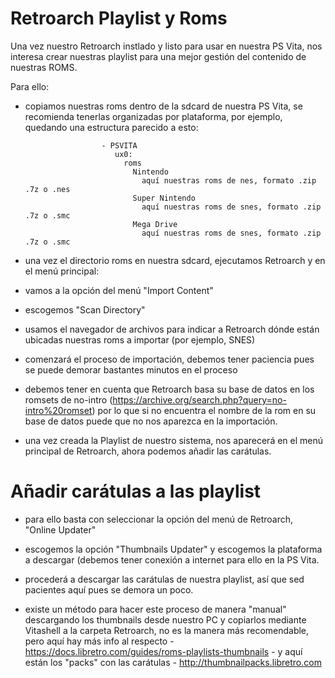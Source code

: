 # Retroarch Playlist y Roms

Una vez nuestro Retroarch instlado y listo para usar en nuestra PS Vita, nos interesa crear nuestras playlist para una mejor gestión del contenido de nuestras ROMS.

Para ello:

- copiamos nuestras roms dentro de la sdcard de nuestra PS Vita, se recomienda tenerlas organizadas por plataforma, 
por ejemplo, quedando una estructura parecido a esto:
                       
                       - PSVITA
                          ux0:
                            roms 
                              Nintendo
                                aquí nuestras roms de nes, formato .zip .7z o .nes
                              Super Nintendo
                                aquí nuestras roms de snes, formato .zip .7z o .smc
                              Mega Drive
                                aquí nuestras roms de snes, formato .zip .7z o .smc

- una vez el directorio roms en nuestra sdcard, ejecutamos Retroarch y en el menú principal:

 - vamos a la opción del menú "Import Content"
 - escogemos "Scan Directory"
 - usamos el navegador de archivos para indicar a Retroarch dónde están ubicadas nuestras roms a importar (por ejemplo, SNES)
 - comenzará el proceso de importación, debemos tener paciencia pues se puede demorar bastantes minutos en el proceso
 - debemos tener en cuenta que Retroarch basa su base de datos en los romsets de no-intro (https://archive.org/search.php?query=no-intro%20romset)
 por lo que si no encuentra el nombre de la rom en su base de datos puede que no nos aparezca en la importación.
 
 - una vez creada la Playlist de nuestro sistema, nos aparecerá en el menú principal de Retroarch, ahora podemos añadir las carátulas.
 
 # Añadir carátulas a las playlist
 
 - para ello basta con seleccionar la opción del menú de Retroarch, "Online Updater"
 
 - escogemos la opción "Thumbnails Updater" y escogemos la plataforma a descargar (debemos tener conexión a internet para ello en la PS Vita.
 
 - procederá a descargar las carátulas de nuestra playlist, así que sed pacientes aquí pues se demora un poco.
 
 - existe un método para hacer este proceso de manera "manual" descargando los thumbnails desde nuestro PC y copiarlos mediante Vitashell a la carpeta Retroarch, no es la manera más recomendable, pero aquí hay más info al respecto - https://docs.libretro.com/guides/roms-playlists-thumbnails - y aquí están los "packs" con las carátulas - http://thumbnailpacks.libretro.com

